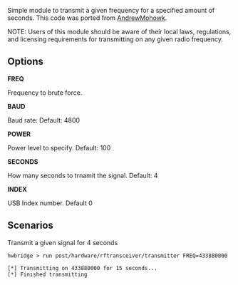 Simple module to transmit a given frequency for a specified amount of seconds. This
code was ported from [AndrewMohowk](https://github.com/AndrewMohawk).

NOTE: Users of this module should be aware of their local laws,
regulations, and licensing requirements for transmitting on any
given radio frequency.


## Options ##

  **FREQ**

  Frequency to brute force.

  **BAUD**

  Baud rate: Default: 4800

  **POWER**

  Power level to specify.  Default: 100

  **SECONDS**

  How many seconds to trnamit the signal. Default: 4

  **INDEX**

  USB Index number.  Default 0

## Scenarios

  Transmit a given signal for 4 seconds

```
hwbridge > run post/hardware/rftransceiver/transmitter FREQ=433880000

[*] Transmitting on 433880000 for 15 seconds...
[*] Finished transmitting
```

